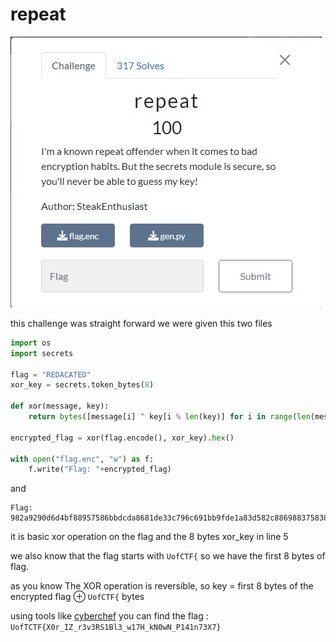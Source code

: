 # repeat

![Alt text](<Web capture_15-1-2024_182549_play.uoftctf.org.jpeg>)

this challenge was straight forward we were given this two files 

```python
import os
import secrets

flag = "REDACATED"
xor_key = secrets.token_bytes(8)

def xor(message, key):
    return bytes([message[i] ^ key[i % len(key)] for i in range(len(message))])

encrypted_flag = xor(flag.encode(), xor_key).hex()

with open("flag.enc", "w") as f:
    f.write("Flag: "+encrypted_flag)
```

and

```
Flag: 982a9290d6d4bf88957586bbdcda8681de33c796c691bb9fde1a83d582c886988375838aead0e8c7dc2bc3d7cd97a4
```

it is basic xor operation on the flag and the 8 bytes xor_key in line 5

we also know that the flag starts with `UofCTF{` so we have the first 8 bytes of flag.

as you know The XOR operation is reversible, so key  = first 8 bytes of the encrypted flag ⊕ `UofCTF{` bytes

using tools like [cyberchef](https://gchq.github.io/CyberChef/) you can find the flag : `UofTCTF{X0r_IZ_r3v3RS1Bl3_w17H_kN0wN_P141n73X7}`
